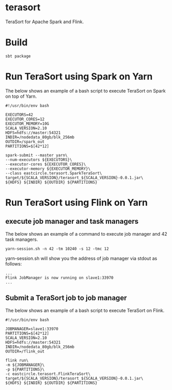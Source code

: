 # terasort

TeraSort for Apache Spark and Flink.

# Build

`sbt package`

# Run TeraSort using Spark on Yarn

The below shows an example of a bash script to execute TeraSort on Spark on top of Yarn.

```
#!/usr/bin/env bash

EXECUTORS=42
EXECUTOR_CORES=12
EXECUTOR_MEMORY=10G
SCALA_VERSION=2.10
HDFS=hdfs://master:54321
INDIR=/nodedata_80gb/blk_256mb
OUTDIR=/spark_out
PARTITIONS=$[42*12]

spark-submit --master yarn\
--num-executors ${EXECUTORS}\
--executor-cores ${EXECUTOR_CORES}\
--executor-memory ${EXECUTOR_MEMORY}\
--class eastcircle.terasort.SparkTeraSort\
target/${SCALA_VERSION}/terasort_${SCALA_VERSION}-0.0.1.jar\
${HDFS} ${INDIR} ${OUTDIR} ${PARTITIONS}
```


# Run TeraSort using Flink on Yarn

## execute job manager and task managers

The below shows an example of a command to execute job manager and 42 task managers.

```
yarn-session.sh -n 42 -tm 10240 -s 12 -tmc 12
```

yarn-session.sh will show you the address of job manager via stdout as follows:
```
...
Flink JobManager is now running on slave1:33970
...
```

## Submit a TeraSort job to job manager 

The below shows an example of a bash script to execute TeraSort on Flink.

```
#!/usr/bin/env bash

JOBMANAGER=slave1:33970
PARTITIONS=$[42*12]
SCALA_VERSION=2.10
HDFS=hdfs://master:54321
INDIR=/nodedata_80gb/blk_256mb
OUTDIR=/flink_out

flink run\
-m ${JOBMANAGER}\
-p ${PARTITIONS}\
-c eastcircle.terasort.FlinkTeraSort\
target/${SCALA_VERSION}/terasort_${SCALA_VERSION}-0.0.1.jar\
${HDFS} ${INDIR} ${OUTDIR} ${PARTITIONS}

```
